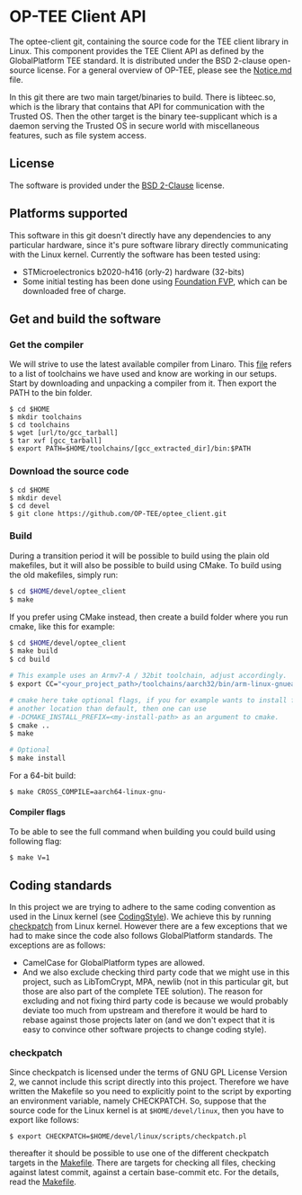 # OP-TEE Client API
The optee-client git, containing the source code for the TEE client library in
Linux. This component provides the TEE Client API as defined by the
GlobalPlatform TEE standard. It is distributed under the BSD 2-clause
open-source license. For a general overview of OP-TEE, please see the
[Notice.md](Notice.md) file.

In this git there are two main target/binaries to build. There is libteec.so,
which is the library that contains that API for communication with the Trusted
OS. Then the other target is the binary tee-supplicant which is a daemon serving
the Trusted OS in secure world with miscellaneous features, such as file system
access.

## License
The software is provided under the
[BSD 2-Clause](http://opensource.org/licenses/BSD-2-Clause) license.

## Platforms supported
This software in this git doesn't directly have any dependencies to any
particular hardware, since it's pure software library directly communicating
with the Linux kernel. Currently the software has been tested using:

- STMicroelectronics b2020-h416 (orly-2) hardware (32-bits)
- Some initial testing has been done using
[Foundation FVP](http://www.arm.com/fvp), which can be downloaded free of
charge.

## Get and build the software
### Get the compiler
We will strive to use the latest available compiler from Linaro. This
[file](https://github.com/OP-TEE/build/blob/master/toolchain.mk) refers to a
list of toolchains we have used and know are working in our setups. Start by
downloading and unpacking a compiler from it. Then export the PATH to the bin
folder.

	$ cd $HOME
	$ mkdir toolchains
	$ cd toolchains
	$ wget [url/to/gcc_tarball]
	$ tar xvf [gcc_tarball]
	$ export PATH=$HOME/toolchains/[gcc_extracted_dir]/bin:$PATH

### Download the source code
	$ cd $HOME
	$ mkdir devel
	$ cd devel
	$ git clone https://github.com/OP-TEE/optee_client.git

### Build
During a transition period it will be possible to build using the plain old
makefiles, but it will also be possible to build using CMake. To build using
the old makefiles, simply run:
```bash
$ cd $HOME/devel/optee_client
$ make
```

If you prefer using CMake instead, then create a build folder where you run
cmake, like this for example:
```bash
$ cd $HOME/devel/optee_client
$ make build
$ cd build

# This example uses an Armv7-A / 32bit toolchain, adjust accordingly.
$ export CC="<your_project_path>/toolchains/aarch32/bin/arm-linux-gnueabihf-gcc"

# cmake here take optional flags, if you for example wants to install files in
# another location than default, then one can use
# -DCMAKE_INSTALL_PREFIX=<my-install-path> as an argument to cmake.
$ cmake ..
$ make

# Optional
$ make install
```

For a 64-bit build:

	$ make CROSS_COMPILE=aarch64-linux-gnu-

#### Compiler flags
To be able to see the full command when building you could build using following
flag:

`$ make V=1`

## Coding standards
In this project we are trying to adhere to the same coding convention as used in
the Linux kernel (see
[CodingStyle](https://www.kernel.org/doc/Documentation/CodingStyle)). We achieve this by running
[checkpatch](http://git.kernel.org/cgit/linux/kernel/git/torvalds/linux.git/tree/scripts/checkpatch.pl) from Linux kernel.
However there are a few exceptions that we had to make since the code also
follows GlobalPlatform standards. The exceptions are as follows:

- CamelCase for GlobalPlatform types are allowed.
- And we also exclude checking third party code that we might use in this
  project, such as LibTomCrypt, MPA, newlib (not in this particular git, but
  those are also part of the complete TEE solution). The reason for excluding
  and not fixing third party code is because we would probably deviate too much
  from upstream and therefore it would be hard to rebase against those projects
  later on (and we don't expect that it is easy to convince other software
  projects to change coding style).

### checkpatch
Since checkpatch is licensed under the terms of GNU GPL License Version 2, we
cannot include this script directly into this project. Therefore we have
written the Makefile so you need to explicitly point to the script by exporting
an environment variable, namely CHECKPATCH. So, suppose that the source code for
the Linux kernel is at `$HOME/devel/linux`, then you have to export like follows:

	$ export CHECKPATCH=$HOME/devel/linux/scripts/checkpatch.pl
thereafter it should be possible to use one of the different checkpatch targets
in the [Makefile](Makefile). There are targets for checking all files, checking
against latest commit, against a certain base-commit etc. For the details, read
the [Makefile](Makefile).
